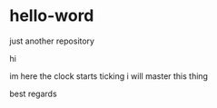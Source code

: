 # hello-word
just another repository

hi

im here
the clock starts ticking
i will master this thing

best regards
